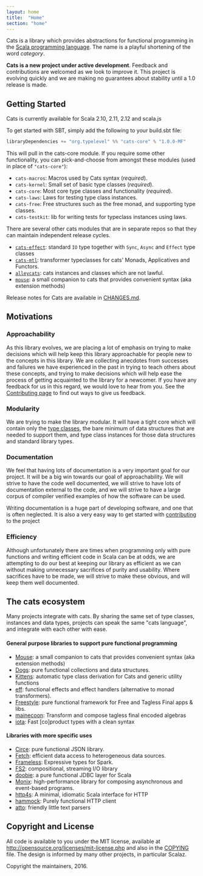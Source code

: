 ```yaml
---
layout: home
title:  "Home"
section: "home"
---
```

Cats is a library which provides abstractions for functional
programming in the [Scala programming language](https://scala-lang.org).
The name is a playful shortening of the word *category*.

<div class="msg warn"> <p><strong> Cats is a new project under active
  development</strong>. Feedback and contributions are welcomed as we look
  to improve it. This project is evolving quickly and we are making no
  guarantees about stability until a 1.0 release is made.</p></div>


## <a name="getting-started" href="#getting-started"></a>Getting Started


Cats is currently available for Scala 2.10, 2.11, 2.12 and scala.js

To get started with SBT, simply add the following to your build.sbt file:

```scala
libraryDependencies += "org.typelevel" %% "cats-core" % "1.0.0-MF"
```

This will pull in the cats-core module. If you require some other
functionality, you can pick-and-choose from amongst these modules
(used in place of `"cats-core"`):

 * `cats-macros`: Macros used by Cats syntax (*required*).
 * `cats-kernel`: Small set of basic type classes (*required*).
 * `cats-core`: Most core type classes and functionality (*required*).
 * `cats-laws`: Laws for testing type class instances.
 * `cats-free`: Free structures such as the free monad, and supporting type classes.
 * `cats-testkit`: lib for writing tests for typeclass instances using laws. 

 There are several other cats modules that are in separate repos so that they can 
 maintain independent release cycles. 
 
 * [`cats-effect`](https://github.com/typelevel/cats-effect): standard `IO` type together with `Sync`, `Async` and `Effect` type classes 
 * [`cats-mtl`](https://github.com/edmundnoble/cats-mtl): transformer typeclasses for cats' Monads, Applicatives and Functors.
 * [`alleycats`](https://github.com/non/alleycats): cats instances and classes which are not lawful.
 * [`mouse`](https://github.com/benhutchison/mouse): a small companion to cats that provides convenient syntax (aka extension methods) 
 
Release notes for Cats are available in [CHANGES.md](https://github.com/typelevel/cats/blob/master/CHANGES.md).


## <a name="motivations" href="#motivations"></a>Motivations


### Approachability

As this library evolves, we are placing a lot of emphasis on trying to
make decisions which will help keep this library approachable for
people new to the concepts in this library. We are collecting
anecdotes from successes and failures we have experienced in the past
in trying to teach others about these concepts, and trying to make
decisions which will help ease the process of getting acquainted to
the library for a newcomer. If you have any feedback for us in this
regard, we would love to hear from you. See the [Contributing
page](contributing.html) to find out ways to give us feedback.

### Modularity

We are trying to make the library modular. It will have a tight
core which will contain only the [type classes](typeclasses.html),
the bare minimum of data structures that are needed to support
them, and type class instances for those data structures and standard
library types.

### Documentation

We feel that having lots of documentation is a very important goal for
our project. It will be a big win towards our goal of
approachability. We will strive to have the code well documented, we
will strive to have lots of documentation external to the code, and we
will strive to have a large corpus of compiler verified examples of
how the software can be used.

Writing documentation is a huge part of developing software, and one
that is often neglected. It is also a very easy way to get started
with [contributing](contributing.html) to the project

### Efficiency

Although unfortunately there are times when programming only with
pure functions and writing efficient code in Scala can be at odds, we
are attempting to do our best at keeping our library as efficient as
we can without making unnecessary sacrifices of purity and
usability. Where sacrifices have to be made, we will strive to make
these obvious, and will keep them well documented.


## <a name="ecosystem" href="#ecosystem"></a>The cats ecosystem

Many projects integrate with cats. By sharing the same set of 
type classes, instances and data types, projects can speak the same "cats
language", and integrate with each other with ease. 

#### General purpose libraries to support pure functional programming

 * [Mouse](https://github.com/benhutchison/mouse): a small companion to cats that provides convenient syntax (aka extension methods)
 * [Dogs](https://github.com/stew/dogs): pure functional collections and data structures.
 * [Kittens](https://github.com/milessabin/kittens): automatic type class derivation for Cats and generic utility functions
 * [eff](https://github.com/atnos-org/eff): functional effects and effect handlers (alternative to monad transformers).
 * [Freestyle](https://github.com/47deg/freestyle): pure functional framework for Free and Tagless Final apps & libs.
 * [mainecoon](https://github.com/kailuowang/mainecoon): Transform and compose tagless final encoded algebras
 * [iota](https://github.com/frees-io/iota): Fast [co]product types with a clean syntax
  
#### Libraries with more specific uses

 * [Circe](https://github.com/circe/circe): pure functional JSON library.
 * [Fetch](https://github.com/47deg/fetch): efficient data access to heterogeneous data sources.
 * [Frameless](https://github.com/adelbertc/frameless): Expressive types for Spark.
 * [FS2](https://github.com/functional-streams-for-scala): compositional, streaming I/O library
 * [doobie](https://github.com/tpolecat/doobie): a pure functional JDBC layer for Scala
 * [Monix](https://github.com/monixio/monix): high-performance library for composing asynchronous and event-based programs.
 * [http4s](https://github.com/http4s/http4s): A minimal, idiomatic Scala interface for HTTP
 * [hammock](https://github.com/pepegar/hammock): Purely functional HTTP client
 * [atto](https://github.com/tpolecat/atto): friendly little text parsers


## <a name="copyright" href="#copyright"></a>Copyright and License


All code is available to you under the MIT license, available at
http://opensource.org/licenses/mit-license.php and also in the
[COPYING](https://raw.githubusercontent.com/typelevel/cats/master/COPYING) file. The design is informed by many other
projects, in particular Scalaz.

Copyright the maintainers, 2016.

